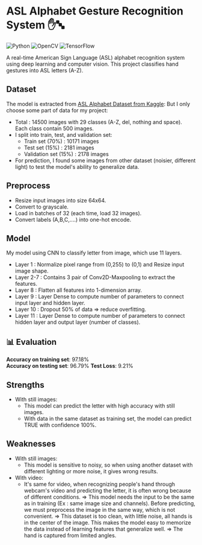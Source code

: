 # ASL Alphabet Gesture Recognition System ✋🔤

![Python](https://img.shields.io/badge/Python-3.8%2B-blue)
![OpenCV](https://img.shields.io/badge/OpenCV-4.5%2B-orange)
![TensorFlow](https://img.shields.io/badge/TensorFlow-2.x-red)

A real-time American Sign Language (ASL) alphabet recognition system using deep learning and computer vision. This project classifies hand gestures into ASL letters (A-Z).

## Dataset

The model is extracted from [ASL Alphabet Dataset from Kaggle](https://www.kaggle.com/datasets/grassknoted/asl-alphabet):
But I only choose some part of data for my project:
- Total : 14500 images with 29 classes (A-Z, del, nothing and space). Each class contain 500 images. 
- I split into train, test, and validation set:
    + Train set      (70%) : 10171 images
    + Test set       (15%) : 2181 images
    + Validation set (15%) : 2178 images
- For prediction, I found some images from other dataset (noisier, different light) to test the model's ability to generalize data.

## Preprocess
- Resize input images into size 64x64.
- Convert to grayscale.
- Load in batches of 32 (each time, load 32 images).
- Convert labels (A,B,C,....) into one-hot encode.

## Model
My model using CNN to classify letter from image, which use 11 layers.
- Layer 1   : Normalize pixel range from (0,255) to (0,1) and Resize input image shape.
- Layer 2-7 : Contains 3 pair of Conv2D-Maxpooling to extract the features.
- Layer 8   : Flatten all features into 1-dimension array.
- Layer 9   : Layer Dense to compute number of parameters to connect input layer and hidden layer.
- Layer 10  : Dropout 50% of data => reduce overfitting.
- Layer 11  : Layer Dense to compute number of parameters to connect hidden layer and output layer (number of classes).

## 📊 Evaluation

**Accuracy on training set**: 97.18%  
**Accuracy on testing set**: 96.79%
**Test Loss**: 9.21%

## Strengths
- With still images:
    + This model can predict the letter with high accuracy with still images.
    + With data in the same dataset as training set, the model can predict TRUE with confidence 100%.

## Weaknesses
- With still images:
    + This model is sensitive to noisy, so when using another dataset with different lighting or more noise, it gives wrong results.
- With video:
    + It's same for video, when recognizing people's hand through webcam's video and predicting the letter, it is often wrong because of different conditions.
=> This model needs the input to be the same as in training (Ex : same image size and channels). Before predicting, we must preprocess the image in the same way, which is not convenient.
=> This dataset is too clean, with little noise, all hands is in the center of the image. This makes the model easy to memorize the data instead of learning features that generalize well.
=> The hand is captured from limited angles.